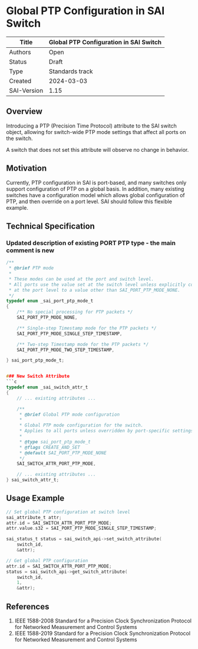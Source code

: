 # Global PTP Configuration in SAI Switch

Title       | Global PTP Configuration in SAI Switch
------------|----------------------------------------
Authors     | Open
Status      | Draft
Type        | Standards track
Created     | 2024-03-03
SAI-Version | 1.15

## Overview
Introducing a PTP (Precision Time Protocol) attribute to the SAI switch object, allowing for switch-wide PTP mode settings that affect all ports on the switch. 

A switch that does not set this attribute will observe no change in behavior.

## Motivation
Currently, PTP configuration in SAI is port-based, and many switches only support configuration of PTP on a global basis.
In addition, many existing switches have a configuration model which allows global configuration of PTP, and then override on a port level.  SAI should follow this flexible example.

## Technical Specification

### Updated description of existing PORT PTP type - the main comment is new
```c
/**
 * @brief PTP mode
 * 
 * These modes can be used at the port and switch level.
 * All ports use the value set at the switch level unless explicitly configured
 * at the port level to a value other than SAI_PORT_PTP_MODE_NONE.
 */
typedef enum _sai_port_ptp_mode_t
{
    /** No special processing for PTP packets */
    SAI_PORT_PTP_MODE_NONE,

    /** Single-step Timestamp mode for the PTP packets */
    SAI_PORT_PTP_MODE_SINGLE_STEP_TIMESTAMP,

    /** Two-step Timestamp mode for the PTP packets */
    SAI_PORT_PTP_MODE_TWO_STEP_TIMESTAMP,

} sai_port_ptp_mode_t;


### New Switch Attribute
```c
typedef enum _sai_switch_attr_t
{
    // ... existing attributes ...

    /**
     * @brief Global PTP mode configuration
     *
     * Global PTP mode configuration for the switch.
     * Applies to all ports unless overridden by port-specific settings.
     *
     * @type sai_port_ptp_mode_t
     * @flags CREATE_AND_SET
     * @default SAI_PORT_PTP_MODE_NONE
     */
    SAI_SWITCH_ATTR_PORT_PTP_MODE,

    // ... existing attributes ...
} sai_switch_attr_t;
```

## Usage Example
```c
// Set global PTP configuration at switch level
sai_attribute_t attr;
attr.id = SAI_SWITCH_ATTR_PORT_PTP_MODE;
attr.value.s32 = SAI_PORT_PTP_MODE_SINGLE_STEP_TIMESTAMP;

sai_status_t status = sai_switch_api->set_switch_attribute(
    switch_id,
    &attr);

// Get global PTP configuration
attr.id = SAI_SWITCH_ATTR_PORT_PTP_MODE;
status = sai_switch_api->get_switch_attribute(
    switch_id,
    1,
    &attr);
```

## References
1. IEEE 1588-2008 Standard for a Precision Clock Synchronization Protocol for Networked Measurement and Control Systems
2. IEEE 1588-2019 Standard for a Precision Clock Synchronization Protocol for Networked Measurement and Control Systems 
